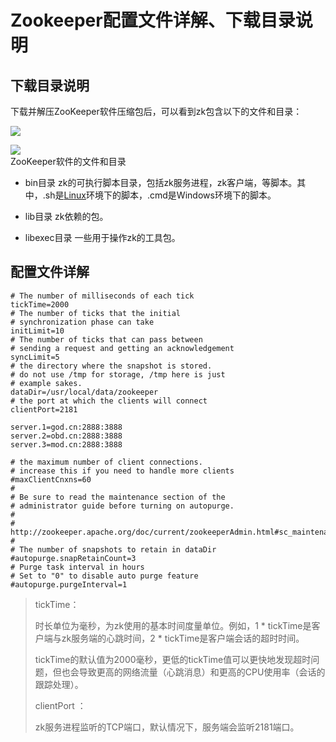 # Zookeeper配置文件详解、下载目录说明

## 下载目录说明

下载并解压ZooKeeper软件压缩包后，可以看到zk包含以下的文件和目录：

![](http://www.2cto.com/uploadfile/Collfiles/20161226/20161226095913377.jpg)

![](http://www.2cto.com/uploadfile/Collfiles/20161226/20161226095914381.jpg)  
ZooKeeper软件的文件和目录

* bin目录 zk的可执行脚本目录，包括zk服务进程，zk客户端，等脚本。其中，.sh是[Linux](http://www.2cto.com/os/linux/)环境下的脚本，.cmd是Windows环境下的脚本。

* lib目录 zk依赖的包。

* libexec目录 一些用于操作zk的工具包。

## 配置文件详解

```
# The number of milliseconds of each tick
tickTime=2000
# The number of ticks that the initial 
# synchronization phase can take
initLimit=10
# The number of ticks that can pass between 
# sending a request and getting an acknowledgement
syncLimit=5
# the directory where the snapshot is stored.
# do not use /tmp for storage, /tmp here is just 
# example sakes.
dataDir=/usr/local/data/zookeeper
# the port at which the clients will connect
clientPort=2181

server.1=god.cn:2888:3888
server.2=obd.cn:2888:3888
server.3=mod.cn:2888:3888

# the maximum number of client connections.
# increase this if you need to handle more clients
#maxClientCnxns=60
#
# Be sure to read the maintenance section of the 
# administrator guide before turning on autopurge.
#
# http://zookeeper.apache.org/doc/current/zookeeperAdmin.html#sc_maintenance
#
# The number of snapshots to retain in dataDir
#autopurge.snapRetainCount=3
# Purge task interval in hours
# Set to "0" to disable auto purge feature
#autopurge.purgeInterval=1
```

> tickTime：
>
> 时长单位为毫秒，为zk使用的基本时间度量单位。例如，1 \* tickTime是客户端与zk服务端的心跳时间，2 \* tickTime是客户端会话的超时时间。
>
> tickTime的默认值为2000毫秒，更低的tickTime值可以更快地发现超时问题，但也会导致更高的网络流量（心跳消息）和更高的CPU使用率（会话的跟踪处理）。
>
> clientPort：
>
> zk服务进程监听的TCP端口，默认情况下，服务端会监听2181端口。



